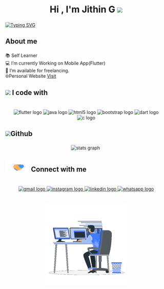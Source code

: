 


###



<h1 align="center"><b>Hi , I'm Jithin G </b><img src="https://media.giphy.com/media/hvRJCLFzcasrR4ia7z/giphy.gif" width="35"></h1>

###

<a href="https://git.io/typing-svg"><img src="https://readme-typing-svg.demolab.com?font=Fira+Code&pause=1000&center=true&width=950&lines=I'm+a+Flutter+Developer;I'm+a+Self+Learner" alt="Typing SVG" /></a>

###

<h2 align="left">About me</h2>

###

<p align="left">📚 Self Learner<br>💻 I’m currently Working on Mobile App(Flutter)<br>🤝 I’m available for freelancing.<br>🌐Personal Website <a href="https://jithing2001.github.io/Personal-Website/" target="_blank">Visit</a></p>


###

<h2 align="left"><img src="https://media2.giphy.com/media/QssGEmpkyEOhBCb7e1/giphy.gif?cid=ecf05e47a0n3gi1bfqntqmob8g9aid1oyj2wr3ds3mg700bl&rid=giphy.gif" width ="25">    I code with</h2>

###



<br clear="both">

<div align="center">
  <img src="https://cdn.jsdelivr.net/gh/devicons/devicon/icons/flutter/flutter-original.svg" height="65" width="110" alt="flutter logo"  />
  <img src="https://cdn.jsdelivr.net/gh/devicons/devicon/icons/java/java-original.svg" height="65" width="110" alt="java logo"  />
  <img src="https://cdn.jsdelivr.net/gh/devicons/devicon/icons/html5/html5-original.svg" height="65" width="110" alt="html5 logo"  />
  <img src="https://cdn.jsdelivr.net/gh/devicons/devicon/icons/bootstrap/bootstrap-original.svg" height="65" width="110" alt="bootstrap logo"  />
  <img src="https://cdn.jsdelivr.net/gh/devicons/devicon/icons/dart/dart-original.svg" height="65" width="110" alt="dart logo"  />
  <img src="https://cdn.jsdelivr.net/gh/devicons/devicon/icons/c/c-original.svg" height="65" width="110" alt="c logo"  />
</div>

###

<h2 align="left"><img src="https://media.giphy.com/media/iY8CRBdQXODJSCERIr/giphy.gif" width="35">Github</h2>

###

<div align="center">
  <img src="https://github-readme-stats.vercel.app/api?hide_title=false&hide_rank=false&show_icons=true&include_all_commits=true&count_private=true&disable_animations=false&theme=tokyonight&locale=en&hide_border=true&username=jithing2001" height="150" alt="stats graph"  />
  <img src="https://github-readme-stats.vercel.app/api/top-langs?locale=en&hide_title=false&layout=default &card_width=320&langs_count=5&theme=tokyonight&hide_border=true&username=amalpr2000" height="150" alt=""  />
</div>

###

<h2 align="left"><img src="https://github.com/0xAbdulKhalid/0xAbdulKhalid/raw/main/assets/mdImages/handshake.gif" width ="80">Connect with me</h2>

###

<br clear="both">

<div align="center">
  <a href="mailto: jithinkyd70@gmail.com" target="_blank">
    <img src="https://raw.githubusercontent.com/maurodesouza/profile-readme-generator/master/src/assets/icons/social/gmail/default.svg" width="80" height="40" alt="gmail logo"  />
  </a>
  <a href="https://www.instagram.com/jith_in______/" target="_blank">
    <img src="https://raw.githubusercontent.com/maurodesouza/profile-readme-generator/master/src/assets/icons/social/instagram/default.svg" width="80" height="40" alt="instagram logo"  />
  </a>
  <a href="https://www.linkedin.com/in/jithin-g-605435261/" target="_blank">
    <img src="https://raw.githubusercontent.com/maurodesouza/profile-readme-generator/master/src/assets/icons/social/linkedin/default.svg" width="80" height="40" alt="linkedin logo"  />
  </a>
  <a href="http://wa.me/917025778330" target="_blank">
    <img src="https://raw.githubusercontent.com/maurodesouza/profile-readme-generator/master/src/assets/icons/social/whatsapp/default.svg" width="80" height="40" alt="whatsapp logo"  />
  </a>
</div>

###

<br clear="both">

<div align="center">
  <img height="250" src="https://raw.githubusercontent.com/0xabdulkhalid/0xabdulkhalid/main/assets/mdImages/Right_Side.gif"  />
</div>

###
